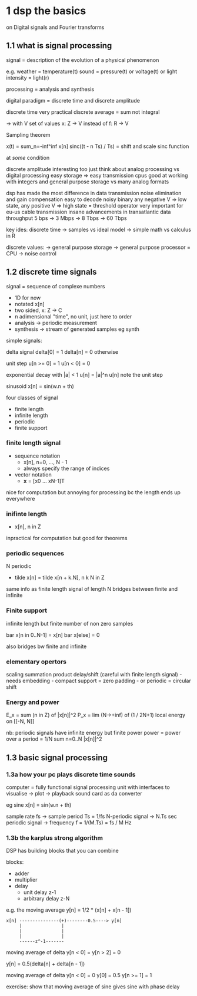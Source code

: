 # 1 dsp the basics

on Digital signals and Fourier transforms

## 1.1 what is signal processing

signal = description of the evolution of a physical phenomenon

e.g.
weather = temperature(t)
sound = pressure(t)
        or voltage(t)
or light intensity = light(r)

processing = analysis and synthesis

digital paradigm = discrete time and discrete amplitude

discrete time very practical
discrete average = sum not integral

-> with V set of values
x: Z -> V instead of f: R -> V

Sampling theorem

x(t) = sum_n=-inf^inf x[n] sinc((t - n Ts) / Ts)
= shift and scale sinc function

at _some_ condition

discrete amplitude interesting too
just think about analog processing vs digital processing
easy storage => easy transmission
cpus good at working with integers
and general purpose storage vs many analog formats

dsp has made the most difference in data transmission
noise elimination and gain compensation
easy to decode noisy binary
any negative V => low state, any positive V => high state
= threshold operator
very important for eu-us cable transmission
insane advancements in transatlantic data throughput
5 bps -> 3 Mbps -> 8 Tbps -> 60 Tbps

key ides:
discrete time
-> samples vs ideal model
-> simple math vs calculus in R

discrete values:
-> general purpose storage
-> general purpose processor = CPU
-> noise control

## 1.2 discrete time signals

signal = sequence of complexe numbers

- 1D for now
- notated x[n]
- two sided, x: Z -> C
- n adimensional "time", no unit, just here to order
- analysis -> periodic measurement
- synthesis -> stream of generated samples eg synth

simple signals:

delta signal 
delta[0] = 1
delta[n] = 0 otherwise

unit step
u[n >= 0] = 1
u[n < 0]  = 0

exponential decay
with |a| < 1
u[n] = |a|^n u[n]
note the unit step

sinusoid
x[n] = sin(w.n + th)

four classes of signal
- finite length
- infinite length
- periodic 
- finite support

### finite length signal

- sequence notation
    - x[n], n=0, ..., N - 1
    - always specify the range of indices
- vector notation
    - **x** = [x0 ... xN-1]T


nice for computation but annoying for processing
bc the length ends up everywhere

### inifinte length

- x[n], n in Z

inpractical for computation but good for theorems

### periodic sequences

N periodic

- tilde x[n] = tilde x[n + k.N], n k N in Z

same info as finite length signal of length N
bridges between finite and infinite

### Finite support

infinite length but finite number of non zero samples

bar x[n in 0..N-1] = x[n]
bar x[else] = 0

also bridges bw finite and infinite

### elementary opertors

scaling
summation
product
delay/shift (careful with finite length signal)
    - needs embedding
    - compact support = zero padding
    - or periodic = circular shift

### Energy and power

E_x = sum (n in Z) of |x[n]|^2
P_x = lim (N->+inf) of (1 / 2N+1) local energy on [[-N, N]]

nb:
periodic signals have infinite energy but finite power
power = power over a period 
= 1/N sum n=0..N |x[n]|^2

## 1.3 basic signal processing

### 1.3a how your pc plays discrete time sounds

computer = fully functional signal processing unit
with interfaces to visualise
-> plot 
-> playback
sound card as da converter

eg sine x[n] = sin(w.n + th)

sample rate fs -> sample period Ts = 1/fs
N-periodic signal -> N.Ts sec periodic signal
-> frequency f = 1/(M.Ts) = fs / M Hz

### 1.3b the karplus strong algorithm

DSP has building blocks that you can combine

blocks:
- adder
- multiplier
- delay
    - unit delay z-1
    - arbitrary delay z-N

e.g. the moving average
y[n] = 1/2 * (x[n] + x[n - 1])

```
x[n] ---------------(+)--------0.5----> y[n]
     |               |
     |               |
     |               |
     ------z^-1-------
```

moving average of delta
y[n < 0] = y[n > 2] = 0

y[n] = 0.5(delta[n] + delta[n - 1])

moving average of delta
y[n < 0] = 0
y[0] = 0.5
y[n >= 1] = 1

exercise: show that moving average of sine gives sine with phase delay
